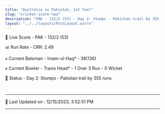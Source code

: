 ```yaml
---
title: "Australia vs Pakistan, 1st Test"
slug: "cricket-score-two"
description: "PAK - 132/2 (53) - Day 2: Stumps - Pakistan trail by 355 runs."
layout: "../../layouts/PostLayout.astro"
---
```


🔴 Live Score - PAK - 132/2 (53)  

📊 Run Rate - CRR: 2.49  

✊ Current Batsman - Imam-ul-Haq* - 38(136)  

✊ Current Bowler - Travis Head* - 1 Over 3 Run - 0 Wicket  

📑 Status - Day 2: Stumps - Pakistan trail by 355 runs

<br />

***

📝 Last Updated on : 12/15/2023, 3:52:51 PM

***

